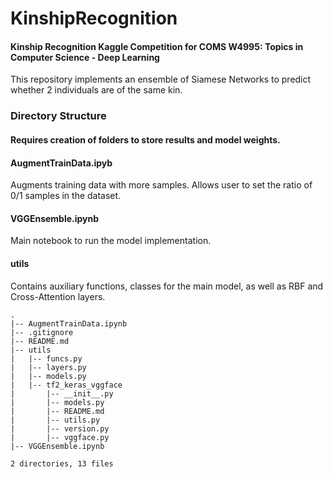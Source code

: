 # KinshipRecognition
#### Kinship Recognition Kaggle Competition for COMS W4995: Topics in Computer Science - Deep Learning

This repository implements an ensemble of Siamese Networks to predict whether 2 individuals are of the same kin.

### Directory Structure

#### Requires creation of folders to store results and model weights.

#### AugmentTrainData.ipyb
Augments training data with more samples. Allows user to set the ratio of 0/1 samples in the dataset.
#### VGGEnsemble.ipynb
Main notebook to run the model implementation.
#### utils
Contains auxiliary functions, classes for the main model, as well as RBF and Cross-Attention layers.

    .
    |-- AugmentTrainData.ipynb
    |-- .gitignore
    |-- README.md
    |-- utils
    |   |-- funcs.py
    |   |-- layers.py
    |   |-- models.py
    |   |-- tf2_keras_vggface
    |       |-- __init__.py
    |       |-- models.py
    |       |-- README.md
    |       |-- utils.py
    |       |-- version.py
    |       |-- vggface.py
    |-- VGGEnsemble.ipynb

    2 directories, 13 files
